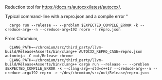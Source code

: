 Reduction tool for https://docs.rs/autocxx/latest/autocxx/.

Typical command-line with a repro.json and a compile error "

```
  cargo run --release -- --problem $EXPECTED_COMPILE_ERROR -k --creduce-arg=--n --creduce-arg=192 repro -r repro.json
```

From Chromium,

```
  CLANG_PATH=~/chromium/src/third_party/llvm-build/Release+Asserts/bin/clang++ AUTOCXX_REPRO_CASE=repro.json autoninja -C out/Release chrome
  CLANG_PATH=~/chromium/src/third_party/llvm-build/Release+Asserts/bin/clang++ cargo run --release -- --problem $EXPECTED_COMPILE_ERROR -k --clang-arg=-std=c++17 --creduce-arg=--n --creduce-arg=192 repro -r ~/dev/chromium/src/out/Release/repro.json
```
